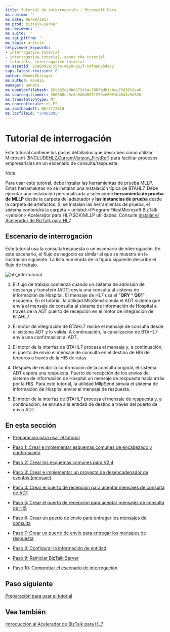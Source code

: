```yaml
---
title: Tutorial de interrogación | Microsoft Docs
ms.custom: ''
ms.date: 06/08/2017
ms.prod: biztalk-server
ms.reviewer: ''
ms.suite: ''
ms.tgt_pltfrm: ''
ms.topic: article
helpviewer_keywords:
- interrogative tutorial
- interrogative tutorial, about the tutorial
- tutorials, interrogative tutorial
ms.assetid: 93988429-5544-4920-821f-54f0a67bda72
caps.latest.revision: 8
author: MandiOhlinger
ms.author: mandia
manager: anneta
ms.openlocfilehash: 92c832de8b6572e5ac70b79db1cbcc75d3812ea6
ms.sourcegitcommit: 266308ec5c6a9d8d80ff298ee6051b4843c5d626
ms.translationtype: MT
ms.contentlocale: es-ES
ms.lasthandoff: 06/27/2018
ms.locfileid: "37003205"
---
```

# <a name="interrogative-tutorial"></a>Tutorial de interrogación
Este tutorial contiene los pasos detallados que describen cómo utilizar Microsoft [!INCLUDE[HL7_CurrentVersion_FirstRef](../../includes/hl7-currentversion-firstref-md.md)] para facilitar procesos empresariales en un escenario de consulta/respuesta.  
  
> [!NOTE]
>  Para usar este tutorial, debe instalar las herramientas de prueba MLLP. Estas herramientas no se instalan una instalación típica de BTAHL7. Debe ejecutar una instalación personalizada y seleccione **herramienta de prueba de MLLP** desde la carpeta del adaptador y **las instancias de prueba** desde la carpeta de artefactos. Si se instalan las herramientas de prueba, el sistema contendrá la carpeta \< *unidad*:\>\Program Files\Microsoft BizTalk \<versión\> Acelerador para HL7\SDK\MLLP utilidades. Consulte [instalar el Acelerador de BizTalk para HL7](../../adapters-and-accelerators/accelerator-hl7/install-biztalk-accelerator-for-hl7.md).  
  
## <a name="interrogative-scenario"></a>Escenario de interrogación  
 Este tutorial usa la consulta/respuesta o un escenario de interrogación. En este escenario, el flujo de negocio es similar al que se muestra en la ilustración siguiente. La lista numerada de la figura siguiente describe el flujo de trabajo.  
  
 ![](../../adapters-and-accelerators/accelerator-hl7/media/hl7-intertutorial.gif "hl7_intertutorial")  
  
1.  El flujo de trabajo comienza cuando un sistema de admisión de descarga y transferir (ADT) envía una consulta al sistema de información de Hospital. El mensaje de HL7 usa el "**QRY ^ Q01**" esquema. En el tutorial, la utilidad MllpSend simula el ADT sistema que envía el mensaje de consulta al sistema de información de Hospital a través de la ADT puerto de recepción en el motor de integración de BTAHL7.  
  
2.  El motor de integración de BTAHL7 recibe el mensaje de consulta desde el sistema ADT y lo valida. A continuación, la canalización de BTAHL7 envía una confirmación al ADT.  
  
3.  El motor de la interfaz de BTAHL7 procesa el mensaje y, a continuación, el puerto de envío el mensaje de consulta en el destino de HIS de terceros a través de la HIS de rutas.  
  
4.  Después de recibir la confirmación de la consulta original, el sistema ADT espera una respuesta. Puerto de recepción de los envíos de sistema de información de Hospital un mensaje de respuesta hacia atrás por la HIS. Para este tutorial, la utilidad MllpSend simula el sistema de información de Hospital enviar el mensaje de respuesta.  
  
5.  El motor de la interfaz de BTAHL7 procesa el mensaje de respuesta y, a continuación, se enruta a la entidad de destino a través del puerto de envío ADT.  
  
## <a name="in-this-section"></a>En esta sección  
  
-   [Preparación para usar el tutorial](../../adapters-and-accelerators/accelerator-hl7/preparing-to-use-the-tutorial-hl7-main.md)  
  
-   [Paso 1: Crear e implementar esquemas comunes de encabezado y confirmación](../../adapters-and-accelerators/accelerator-hl7/step-1-create-and-deploy-common-header-and-acknowledgment-schemas.md)  
  
-   [Paso 2: Crear los esquemas comunes para V2.4](../../adapters-and-accelerators/accelerator-hl7/step-2-create-common-schemas-for-v2-4.md)  
  
-   [Paso 3: Crear e implementar un proyecto de desencadenador de eventos (mensaje)](../../adapters-and-accelerators/accelerator-hl7/step-3-create-and-deploy-a-trigger-event-message-project-hl7-main.md)  
  
-   [Paso 4: Crear el puerto de recepción para aceptar mensajes de consulta de ADT](../../adapters-and-accelerators/accelerator-hl7/step-4-create-the-receive-port-for-accepting-adt-query-messages.md)  
  
-   [Paso 5: Crear el puerto de recepción para aceptar mensajes de consulta de HIS](../../adapters-and-accelerators/accelerator-hl7/step-5-create-the-receive-port-for-accepting-his-messages.md)  
  
-   [Paso 6: Crear un puerto de envío para entregar los mensajes de consulta](../../adapters-and-accelerators/accelerator-hl7/step-6-create-a-send-port-to-deliver-query-messages.md)  
  
-   [Paso 7: Crear un puerto de envío para entregar los mensajes de respuesta](../../adapters-and-accelerators/accelerator-hl7/step-7-create-a-send-port-to-deliver-response-messages.md)  
  
-   [Paso 8: Configurar la información de entidad](../../adapters-and-accelerators/accelerator-hl7/step-8-configure-party-information-hl7-main.md)  
  
-   [Paso 9: Reiniciar BizTalk Server](../../adapters-and-accelerators/accelerator-hl7/step-9-restart-biztalk-server-hl7-main.md)  
  
-   [Paso 10: Comprobar el escenario de interrogación](../../adapters-and-accelerators/accelerator-hl7/step-10-verify-the-interrogative-scenario.md)  

## <a name="next-step"></a>Paso siguiente  
 [Preparación para usar el tutorial](../../adapters-and-accelerators/accelerator-hl7/preparing-to-use-the-tutorial-hl7-main.md)
  
## <a name="see-also"></a>Vea también  
[Introducción al Acelerador de BizTalk para HL7](../../adapters-and-accelerators/accelerator-hl7/get-started-with-the-biztalk-accelerator-for-hl7.md)